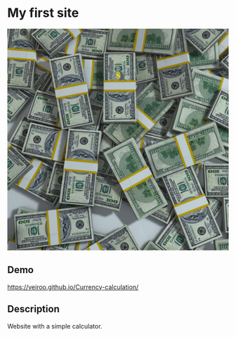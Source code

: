 # My first site

![Money](images/money.png)

## Demo

 https://veiroo.github.io/Currency-calculation/

## Description
 
 Website with a simple calculator.

